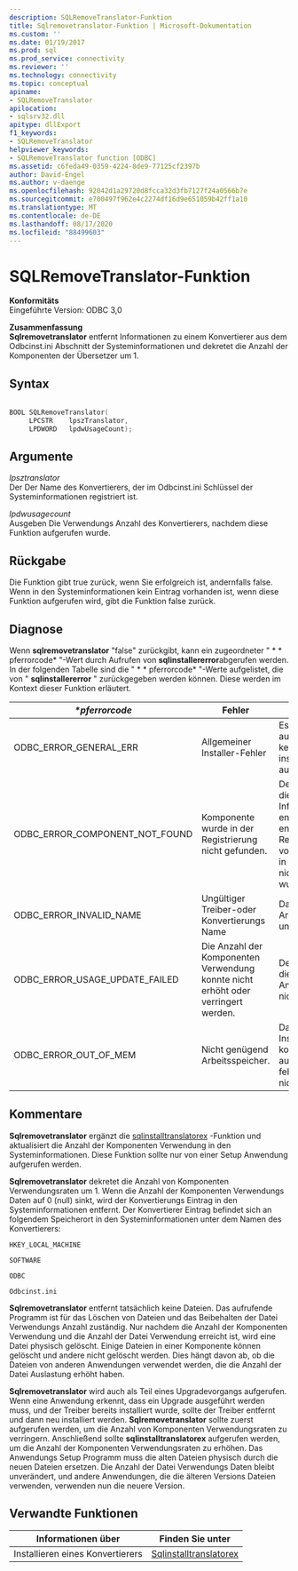 ```yaml
---
description: SQLRemoveTranslator-Funktion
title: Sqlremovetranslator-Funktion | Microsoft-Dokumentation
ms.custom: ''
ms.date: 01/19/2017
ms.prod: sql
ms.prod_service: connectivity
ms.reviewer: ''
ms.technology: connectivity
ms.topic: conceptual
apiname:
- SQLRemoveTranslator
apilocation:
- sqlsrv32.dll
apitype: dllExport
f1_keywords:
- SQLRemoveTranslator
helpviewer_keywords:
- SQLRemoveTranslator function [ODBC]
ms.assetid: c6feda49-0359-4224-8de9-77125cf2397b
author: David-Engel
ms.author: v-daenge
ms.openlocfilehash: 92042d1a29720d8fcca32d3fb7127f24a0566b7e
ms.sourcegitcommit: e700497f962e4c2274df16d9e651059b42ff1a10
ms.translationtype: MT
ms.contentlocale: de-DE
ms.lasthandoff: 08/17/2020
ms.locfileid: "88499603"
---
```

# <a name="sqlremovetranslator-function"></a>SQLRemoveTranslator-Funktion
**Konformitäts**  
 Eingeführte Version: ODBC 3,0  
  
 **Zusammenfassung**  
 **Sqlremovetranslator** entfernt Informationen zu einem Konvertierer aus dem Odbcinst.ini Abschnitt der Systeminformationen und dekretet die Anzahl der Komponenten der Übersetzer um 1.  
  
## <a name="syntax"></a>Syntax  
  
```cpp  
  
BOOL SQLRemoveTranslator(  
     LPCSTR    lpszTranslator,  
     LPDWORD   lpdwUsageCount);  
```  
  
## <a name="arguments"></a>Argumente  
 *lpsztranslator*  
 Der Der Name des Konvertierers, der im Odbcinst.ini Schlüssel der Systeminformationen registriert ist.  
  
 *lpdwusagecount*  
 Ausgeben Die Verwendungs Anzahl des Konvertierers, nachdem diese Funktion aufgerufen wurde.  
  
## <a name="returns"></a>Rückgabe  
 Die Funktion gibt true zurück, wenn Sie erfolgreich ist, andernfalls false. Wenn in den Systeminformationen kein Eintrag vorhanden ist, wenn diese Funktion aufgerufen wird, gibt die Funktion false zurück.  
  
## <a name="diagnostics"></a>Diagnose  
 Wenn **sqlremovetranslator** "false" zurückgibt, kann ein zugeordneter " * \* pferrorcode* "-Wert durch Aufrufen von **sqlinstallererror**abgerufen werden. In der folgenden Tabelle sind die " * \* pferrorcode* "-Werte aufgelistet, die von " **sqlinstallererror** " zurückgegeben werden können. Diese werden im Kontext dieser Funktion erläutert.  
  
|*\*pferrorcode*|Fehler|Beschreibung|  
|---------------------|-----------|-----------------|  
|ODBC_ERROR_GENERAL_ERR|Allgemeiner Installer-Fehler|Es ist ein Fehler aufgetreten, bei dem kein spezifischer installerfehler aufgetreten ist.|  
|ODBC_ERROR_COMPONENT_NOT_FOUND|Komponente wurde in der Registrierung nicht gefunden.|Der Installer konnte die Konvertierungs Informationen nicht entfernen, weil er entweder nicht in der Registrierung vorhanden war oder in der Registrierung nicht gefunden wurde.|  
|ODBC_ERROR_INVALID_NAME|Ungültiger Treiber-oder Konvertierungs Name|Das *lpsztranslator* -Argument war ungültig.|  
|ODBC_ERROR_USAGE_UPDATE_FAILED|Die Anzahl der Komponenten Verwendung konnte nicht erhöht oder verringert werden.|Der Installer konnte die Verwendungs Anzahl des Treibers nicht Dekrementen.|  
|ODBC_ERROR_OUT_OF_MEM|Nicht genügend Arbeitsspeicher.|Das Installationsprogramm konnte die Funktion aufgrund eines fehlenden Speichers nicht ausführen.|  
  
## <a name="comments"></a>Kommentare  
 **Sqlremovetranslator** ergänzt die [sqlinstalltranslatorex](../../../odbc/reference/syntax/sqlinstalltranslatorex-function.md) -Funktion und aktualisiert die Anzahl der Komponenten Verwendung in den Systeminformationen. Diese Funktion sollte nur von einer Setup Anwendung aufgerufen werden.  
  
 **Sqlremovetranslator** dekretet die Anzahl von Komponenten Verwendungsraten um 1. Wenn die Anzahl der Komponenten Verwendungs Daten auf 0 (null) sinkt, wird der Konvertierungs Eintrag in den Systeminformationen entfernt. Der Konvertierer Eintrag befindet sich an folgendem Speicherort in den Systeminformationen unter dem Namen des Konvertierers:  
  
 `HKEY_LOCAL_MACHINE`  
  
 `SOFTWARE`  
  
 `ODBC`  
  
 `Odbcinst.ini`  
  
 **Sqlremovetranslator** entfernt tatsächlich keine Dateien. Das aufrufende Programm ist für das Löschen von Dateien und das Beibehalten der Datei Verwendungs Anzahl zuständig. Nur nachdem die Anzahl der Komponenten Verwendung und die Anzahl der Datei Verwendung erreicht ist, wird eine Datei physisch gelöscht. Einige Dateien in einer Komponente können gelöscht und andere nicht gelöscht werden. Dies hängt davon ab, ob die Dateien von anderen Anwendungen verwendet werden, die die Anzahl der Datei Auslastung erhöht haben.  
  
 **Sqlremovetranslator** wird auch als Teil eines Upgradevorgangs aufgerufen. Wenn eine Anwendung erkennt, dass ein Upgrade ausgeführt werden muss, und der Treiber bereits installiert wurde, sollte der Treiber entfernt und dann neu installiert werden. **Sqlremovetranslator** sollte zuerst aufgerufen werden, um die Anzahl von Komponenten Verwendungsraten zu verringern. Anschließend sollte **sqlinstalltranslatorex** aufgerufen werden, um die Anzahl der Komponenten Verwendungsraten zu erhöhen. Das Anwendungs Setup Programm muss die alten Dateien physisch durch die neuen Dateien ersetzen. Die Anzahl der Datei Verwendungs Daten bleibt unverändert, und andere Anwendungen, die die älteren Versions Dateien verwenden, verwenden nun die neuere Version.  
  
## <a name="related-functions"></a>Verwandte Funktionen  
  
|Informationen über|Finden Sie unter|  
|---------------------------|---------|  
|Installieren eines Konvertierers|[Sqlinstalltranslatorex](../../../odbc/reference/syntax/sqlinstalltranslatorex-function.md)|
